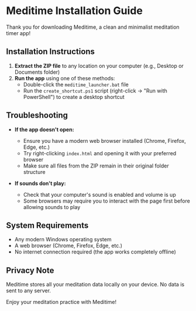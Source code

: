 # Meditime Installation Guide

Thank you for downloading Meditime, a clean and minimalist meditation timer app!

## Installation Instructions

1. **Extract the ZIP file** to any location on your computer (e.g., Desktop or Documents folder)
2. **Run the app** using one of these methods:
   - Double-click the `meditime_launcher.bat` file
   - Run the `create_shortcut.ps1` script (right-click → "Run with PowerShell") to create a desktop shortcut

## Troubleshooting

- **If the app doesn't open:**
  - Ensure you have a modern web browser installed (Chrome, Firefox, Edge, etc.)
  - Try right-clicking `index.html` and opening it with your preferred browser
  - Make sure all files from the ZIP remain in their original folder structure

- **If sounds don't play:**
  - Check that your computer's sound is enabled and volume is up
  - Some browsers may require you to interact with the page first before allowing sounds to play

## System Requirements

- Any modern Windows operating system
- A web browser (Chrome, Firefox, Edge, etc.)
- No internet connection required (the app works completely offline)

## Privacy Note

Meditime stores all your meditation data locally on your device. No data is sent to any server.

Enjoy your meditation practice with Meditime!
